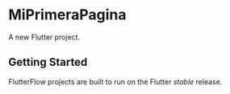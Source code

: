 # MiPrimeraPagina

A new Flutter project.

## Getting Started

FlutterFlow projects are built to run on the Flutter _stable_ release.
